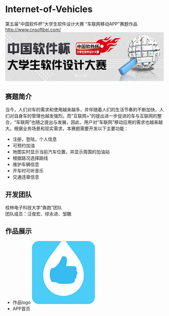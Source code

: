 # Internet-of-Vehicles
第五届“中国软件杯”大学生软件设计大赛 “车联网移动APP”赛题作品   http://www.cnsoftbei.com/ 
![](https://github.com/johnwangMK/Internet-of-Vehicles/blob/master/show/newcnsoft_01_01_02_01.jpg)
## 赛题简介
当今，人们对车的需求和使用越来越多，并伴随着人们的生活节奏的不断加快，人们对自身车的管理也越发强烈。而“互联网+”的提出进一步促进的车与互联网的整合，“车联网”也随之提出与发展，因此，用户对“车联网”移动应用的需求也越来越大。根据业务场景和现实需求，本赛题需要开发以下主要功能：
* 注册，登陆，个人信息
* 可预约加油
* 地图实时显示当前汽车位置，并显示周围的加油站
* 根据路况选择路线
* 维护车辆信息
* 开车时可听音乐
* 交通违章信息
## 开发团队
桂林电子科技大学“犇跑”团队<br>
团队成员：汪俊宏、缪永进、邹魏
## 作品展示
* 作品logo
![](https://github.com/johnwangMK/Internet-of-Vehicles/blob/master/show/welcome_logo.png)
* APP首页
